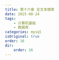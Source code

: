 ```yaml
---
title: 第十六章 全文本搜索
date: 2025-08-24
tags:
    - 计算机基础
    - 数据库
categories: mysql
isOriginal: true
order: 16
dir:
    order: 16
---
```

